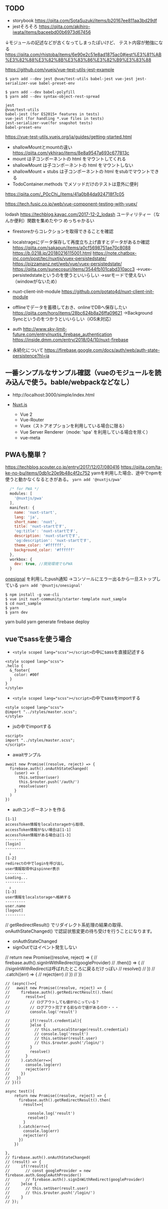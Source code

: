 ## TODO
* storybook
https://qiita.com/SotaSuzuki/items/b20167ee811aa3bd29df
* jestそろそろ
https://qiita.com/akihiro-iwata/items/baceebd00b6973d67456

↓モジュールの記述などが古くなってしまったぽいけど、
テスト内容が勉強になる
https://qiita.com/rhistoba/items/6e90e2c51e8ad1875ac0#jest%E3%81%AB%E3%82%88%E3%82%8B%E3%83%86%E3%82%B9%E3%83%88

https://github.com/vuejs/vue-test-utils-jest-example


```
$ yarn add --dev jest @vue/test-utils babel-jest vue-jest jest-serializer-vue babel-preset-env

$ yarn add --dev babel-polyfill
$ yarn add --dev syntax-object-rest-spread

jest
@vue/test-utils
babel-jest (for ES2015+ features in tests)
vue-jest (for handling *.vue files in tests)
jest-serializer-vue(for snapshot tests)
babel-preset-env
```
https://vue-test-utils.vuejs.org/ja/guides/getting-started.html

* shallowMountとmountの違い
https://qiita.com/ykhirao/items/8e8a9547a693c677813c
* mount は子コンポーネントの html をマウントしてくれる
* shallowMount は子コンポーネントの html をマウントしない
* shallowMount + stubs は子コンポーネントの html をstubでマウントできる
* TodoContainer.methods でメソッドだけのテストは意外に便利

https://qiita.com/_P0cChi_/items/41a0b84da924718f7c05

https://tech.fusic.co.jp/web/vue-component-testing-with-vuex/

lodash
https://techblog.kayac.com/2017-12-2_lodash
ユーティリティー（なんか便利）関数を集めたやつ
めっちゃかるい

* firestoreからコレクションを取得できることを確認

* localstrageにデータ保存して再度立ち上げ直すとデータがあるか確認
https://qiita.com/sakapun/items/a0cf5698751ae70c8088
https://b.0218.jp/20180216115001.html
https://note.chatbox-inc.com/post/tec/nuxtjs/vuex-persistedstate/
https://pizzamanz.net/web/vue/vuex-persistedstate/
https://qiita.com/sunecosuri/items/3544fb101cabd310acc3
→vuex-persistedstateというのを使うといいらしい
→ssrモードで使えない（windowがないため）

* nuxt-client-init-module
https://github.com/potato4d/nuxt-client-init-module

* offlineでデータを蓄積しておき、onlineでDBへ保存したい
https://qiita.com/horo/items/28bc624b8a26ffa09621
→Background Syncというのをつかうといいらしい（iOS未対応）

* auth
http://www.sky-limit-future.com/entry/nuxtjs_firebase_authentication
https://inside.dmm.com/entry/2018/04/10/nuxt-firebase

 * 永続化について
 https://firebase.google.com/docs/auth/web/auth-state-persistence?hl=ja

## 一番シンプルなサンプル確認（vueのモジュールを読み込んで使う。bable/webpackなどなし）
* http://localhost:3000/simple/index.html

* [Nuxt.js](https://ja.nuxtjs.org/guide/)
  * Vue 2
  * Vue-Router
  * Vuex（ストアオプションを利用している場合に限る）
  * Vue Server Renderer（mode: 'spa' を利用している場合を除く）
  * vue-meta

## PWAも簡単？
https://techblog.scouter.co.jp/entry/2017/12/07/080416
https://qiita.com/ta-ke-no-bu/items/0db1c20e9b48c4f2c752
yarnを利用した場合、途中でnpmを使うと動かなくなるときがある。
`yarn add '@nuxtjs/pwa'`

```nuxt.config.js
  /* for PWA */
  modules: [
    '@nuxtjs/pwa'
  ],
  manifest: {
    name: 'nuxt-start',
    lang: 'ja',
    short_name: 'nuxt',
    title: 'nuxt-startです',
    'og:title': 'nuxt-startです',
    description: 'nuxt-startです',
    'og:description': 'nuxt-startです',
    theme_color: '#ffffff',
    background_color: '#ffffff'
  },
  workbox: {
    dev: true, //開発環境でもPWA
  }
```
[onesignal](https://onesignal.com/)
を利用したpush通知
→コンソールにエラー出るから一旦ストップしている
`yarn add '@nuxtjs/onesignal'`

```
$ npm install -g vue-cli 
$ vue init nuxt-community/starter-template nuxt_sample
$ cd nuxt_sample
$ yarn
$ yarn dev
```

yarn build
yarn generate
firebase deploy

## vueでsassを使う場合
* `<style scoped lang="scss"></script>`の中にsassを直接記述する
```
<style scoped lang="scss">
.hello {
  &_footer{
    color: #00f
  }
}
</style>
```

* `<style scoped lang="scss"></script>`の中でsassをimportする
```
<style scoped lang="scss">
@import "../styles/master.scss";
</style>
```

* jsの中でimportする
```
<script>
import "../styles/master.scss";
</script>
```

* awaitサンプル
```
await new Promise((resolve, reject) => {
  firebase.auth().onAuthStateChanged(
    (user) => {
      this.setUser(user)
      this.$router.push('/auth/')
      resolve(user)
    }
  )
})
```

* authコンポーネントを作る
```
[1-1]
accessToken情報をlocalstorageから取得、
accessToken情報がない場合は[1-1]
accessToken情報がある場合は[1-3]
---------
[login]
---------
　↓
[1-2]
redirectの中でloginを呼び出し
user情報取得中はspinner表示
---------
Loading...
---------
　↓
[1-3]
user情報をlocalstorageへ格納する
---------
user.name
[logout]
---------
```
  // getRedirectResult() でリダイレクト系処理の結果の取得、onAuthStateChanged() で認証状態変更の待ち受けを行うことになります。

* onAuthStateChanged
 * signOutではイベント発生しない

// return new Promise((resolve, reject) => {
//   firebase.auth().signInWithRedirect(googleProvider)
//     .then(() => {
//       //signInWithRedirectは呼ばれたところに戻るだけっぽい
//       resolve()
//     })
//     .catch((err) => {
//       reject(err)
//     })
// })


    // (async()=>{
    //   await new Promise((resolve, reject) => {
    //     firebase.auth().getRedirectResult().then(
    //       result=>{
    //         // ログアウトしても値がのこっている？
    //         // ログアウト完了する前なので値があるのか・・・
    //         console.log('result')

    //         if(!result.credential){
    //         }else {
    //           // this.setLocalStorage(result.credential)
    //           // console.log('result')
    //           // this.setUser(result.user)
    //           // this.$router.push('/login/')
    //         }
    //         resolve()
    //       }
    //     ).catch(err=>{
    //       console.log(err)
    //       reject(err)
    //     })
    //   })
    // })()

    async test(){
        return new Promise((resolve, reject) => {
          firebase.auth().getRedirectResult().then(
            result=>{

              console.log('result')
              resolve()
            }
          ).catch(err=>{
            console.log(err)
            reject(err)
          })
        })

    },
    // firebase.auth().onAuthStateChanged(
    // (result) => {
    //     if(!result){
    //       // const googleProvider = new firebase.auth.GoogleAuthProvider()
    //       // firebase.auth().signInWithRedirect(googleProvider)
    //     }else {
    //       // this.setUser(result.user)
    //       // this.$router.push('/login/')
    //     }
    // });
